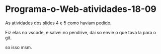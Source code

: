 # Programa-o-Web-atividades-18-09
As atividades dos slides 4 e 5 como haviam pedido.


Fiz elas no vscode, e salvei no pendrive, dai so envie o que tava la para o git.

so isso msm.
